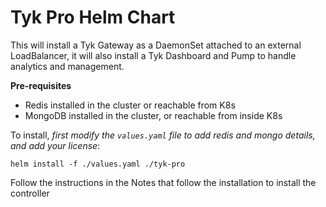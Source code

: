 # Tyk Pro Helm Chart

This will install a Tyk Gateway as a DaemonSet attached to an external LoadBalancer, it will also install a Tyk Dashboard and Pump to handle analytics and management.

**Pre-requisites**

- Redis installed in the cluster or reachable from K8s
- MongoDB installed in the cluster, or reachable from inside K8s

To install, *first modify the `values.yaml` file to add redis and mongo details, and add your license*:

	helm install -f ./values.yaml ./tyk-pro

Follow the instructions in the Notes that follow the installation to install the controller